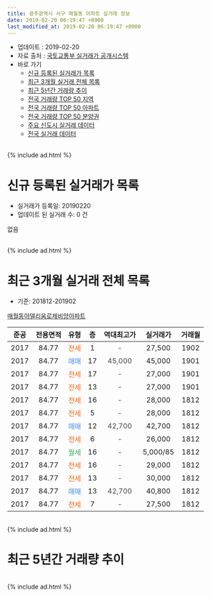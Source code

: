 ```yaml
---
title: 광주광역시 서구 매월동 아파트 실거래 정보
date: 2019-02-20 06:19:47 +0900
last_modified_at: 2019-02-20 06:19:47 +0900
---
```


* 업데이트 : 2019-02-20
* 자료 출처 : [국토교통부 실거래가 공개시스템](http://rt.molit.go.kr)
* 바로 가기
    * [신규 등록된 실거래가 목록](#신규-등록된-실거래가-목록)
    * [최근 3개월 실거래 전체 목록](#최근-3개월-실거래-전체-목록)
    * [최근 5년간 거래량 추이](#최근-5년간-거래량-추이)
    * [전국 거래량 TOP 50 지역](https://inasie.github.io/apt-trade-info/최근-3개월-전국에서-가장-거래가-많이-발생한-지역)
    * [전국 거래량 TOP 50 아파트](https://inasie.github.io/apt-trade-info/최근-3개월-전국에서-가장-거래가-많이-발생한-아파트)
    * [전국 거래량 TOP 50 분양권](https://inasie.github.io/apt-trade-info/최근-3개월-전국에서-가장-거래가-많이-발생한-분양권)
    * [주요 신도시 실거래 데이터](https://inasie.github.io/apt-trade-info/주요-신도시)
    * [전국 실거래 데이터](https://inasie.github.io/apt-trade-info/전국)
<br>
{% include ad.html %}
<br>

# 신규 등록된 실거래가 목록
* 실거래가 등록일: 20190220
* 업데이트 된 실거래 수: 0 건

없음

<br>
{% include ad.html %}
<br>

# 최근 3개월 실거래 전체 목록
* 기준: 201812-201902


[매월동아델리움로제비앙아파트](https://search.naver.com/search.naver?query=%EA%B4%91%EC%A3%BC%EA%B4%91%EC%97%AD%EC%8B%9C+%EC%84%9C%EA%B5%AC+%EB%A7%A4%EC%9B%94%EB%8F%99+%EB%A7%A4%EC%9B%94%EB%8F%99%EC%95%84%EB%8D%B8%EB%A6%AC%EC%9B%80%EB%A1%9C%EC%A0%9C%EB%B9%84%EC%95%99%EC%95%84%ED%8C%8C%ED%8A%B8)

|준공|전용면적|유형|층|역대최고가|실거래가|거래월|
|:---:|:---:|:---:|:---:|:---:|:---:|:---:|
|2017|84.77|<span style="color:#ff5a00">전세</span>|1|<span style="color:#444444">-</span>|27,500|1902|
|2017|84.77|<span style="color:#4285f3">매매</span>|17|<span style="color:#444444">45,000</span>|45,000|1901|
|2017|84.77|<span style="color:#ff5a00">전세</span>|17|<span style="color:#444444">-</span>|27,000|1901|
|2017|84.77|<span style="color:#ff5a00">전세</span>|13|<span style="color:#444444">-</span>|27,000|1901|
|2017|84.77|<span style="color:#ff5a00">전세</span>|16|<span style="color:#444444">-</span>|28,000|1812|
|2017|84.77|<span style="color:#ff5a00">전세</span>|5|<span style="color:#444444">-</span>|28,000|1812|
|2017|84.77|<span style="color:#4285f3">매매</span>|12|<span style="color:#444444">42,700</span>|42,700|1812|
|2017|84.77|<span style="color:#ff5a00">전세</span>|6|<span style="color:#444444">-</span>|26,000|1812|
|2017|84.77|<span style="color:#34a853">월세</span>|16|<span style="color:#444444">-</span>|5,000/85|1812|
|2017|84.77|<span style="color:#ff5a00">전세</span>|16|<span style="color:#444444">-</span>|29,000|1812|
|2017|84.77|<span style="color:#ff5a00">전세</span>|13|<span style="color:#444444">-</span>|30,000|1812|
|2017|84.77|<span style="color:#4285f3">매매</span>|13|<span style="color:#444444">42,700</span>|40,800|1812|
|2017|84.77|<span style="color:#ff5a00">전세</span>|7|<span style="color:#444444">-</span>|27,500|1812|


<br>
{% include ad.html %}
<br>

# 최근 5년간 거래량 추이


<div style="width:100%;">
    <canvas id="deal_progress" height="200"></canvas>
</div>

<script>
new Chart(document.getElementById("deal_progress"), {
    type: 'line',
    data: {
        labels: ['201402','201403','201404','201405','201406','201407','201408','201409','201410','201411','201412','201501','201502','201503','201504','201505','201506','201507','201508','201509','201510','201511','201512','201601','201602','201603','201604','201605','201606','201607','201608','201609','201610','201611','201612','201701','201702','201703','201704','201705','201706','201707','201708','201709','201710','201711','201712','201801','201802','201803','201804','201805','201806','201807','201808','201809','201810','201811','201812','201901','201902'],
        datasets: [{
            label: '매매',
            pointRadius: 1,
            data: [1, 1, 1, 2, 5, 1, 1, 0, 2, 2, 2, 3, 2, 1, 1, 1, 1, 2, 1, 3, 1, 1, 0, 1, 1, 0, 0, 1, 1, 1, 2, 1, 0, 0, 1, 0, 1, 0, 0, 4, 9, 3, 7, 4, 2, 1, 3, 1, 1, 5, 1, 4, 2, 3, 5, 4, 1, 1, 2, 1, 0],
            borderColor: "rgba(255, 201, 14, 1)",
            backgroundColor: "rgba(255, 201, 14, 0.5)",
            fill: false,
            lineTension: 0
        },{
            label: '전월세',
            pointRadius: 1,
            data: [0, 0, 0, 1, 0, 0, 1, 0, 0, 0, 0, 0, 0, 2, 0, 0, 1, 1, 0, 0, 0, 1, 0, 0, 0, 2, 2, 0, 1, 0, 0, 1, 0, 0, 0, 4, 12, 16, 18, 17, 13, 7, 2, 3, 0, 1, 2, 0, 5, 2, 1, 2, 2, 3, 1, 3, 0, 1, 7, 2, 1],
            borderColor: "rgba(0, 141, 185, 1)",
            backgroundColor: "rgba(0, 141, 185, 0.5)",
            fill: false,
            lineTension: 0
        }
        ]
    },
    options: {
        responsive: true,
        title: {
            display: false
        },
        tooltips: {
            mode: 'index',
            intersect: false
        },
        hover: {
            mode: 'nearest',
            intersect: true
        },
        scales: {
            xAxes: [{
                display: true,
                scaleLabel: {
                    display: true,
                    labelString: '년/월'
                }
            }],
            yAxes: [{
                display: true,
                ticks: {
                    suggestedMin: 0,
                },
                scaleLabel: {
                    display: true,
                    labelString: '실거래 수'
                }
            }]
        }
    }
});

</script>


<br>
{% include ad.html %}
<br>

